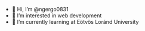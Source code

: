 - 👋 Hi, I’m @ngergo0831
- 👀 I’m interested in web development
- 🌱 I’m currently learning at Eötvös Loránd University

<!---
ngergo0831/ngergo0831 is a ✨ special ✨ repository because its `README.md` (this file) appears on your GitHub profile.
You can click the Preview link to take a look at your changes.
--->
